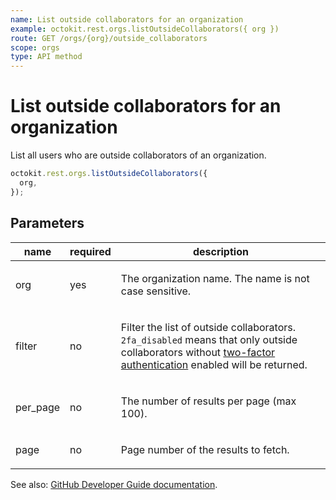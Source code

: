 ```yaml
---
name: List outside collaborators for an organization
example: octokit.rest.orgs.listOutsideCollaborators({ org })
route: GET /orgs/{org}/outside_collaborators
scope: orgs
type: API method
---
```


# List outside collaborators for an organization

List all users who are outside collaborators of an organization.

```js
octokit.rest.orgs.listOutsideCollaborators({
  org,
});
```

## Parameters

<table>
  <thead>
    <tr>
      <th>name</th>
      <th>required</th>
      <th>description</th>
    </tr>
  </thead>
  <tbody>
    <tr><td>org</td><td>yes</td><td>

The organization name. The name is not case sensitive.

</td></tr>
<tr><td>filter</td><td>no</td><td>

Filter the list of outside collaborators. `2fa_disabled` means that only outside collaborators without [two-factor authentication](https://github.com/blog/1614-two-factor-authentication) enabled will be returned.

</td></tr>
<tr><td>per_page</td><td>no</td><td>

The number of results per page (max 100).

</td></tr>
<tr><td>page</td><td>no</td><td>

Page number of the results to fetch.

</td></tr>
  </tbody>
</table>

See also: [GitHub Developer Guide documentation](https://docs.github.com/rest/orgs/outside-collaborators#list-outside-collaborators-for-an-organization).
